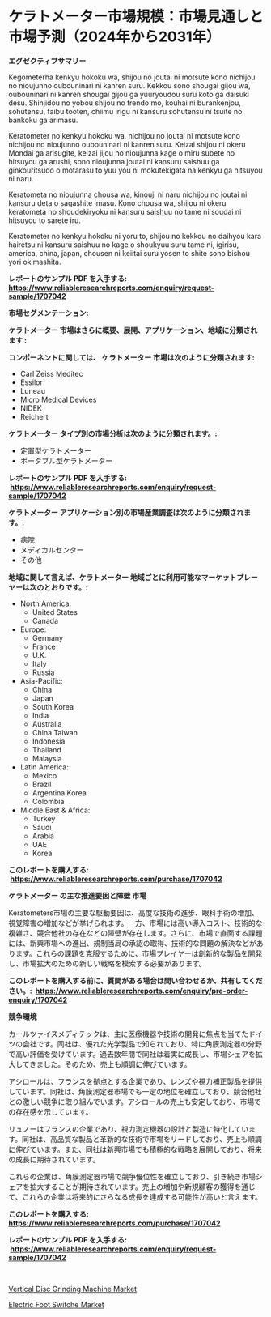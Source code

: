 <p><h1>ケラトメーター市場規模：市場見通しと市場予測（2024年から2031年）</h1></p><p><strong>エグゼクティブサマリー</strong></p>
<p><p>Kegometerha kenkyu hokoku wa, shijou no joutai ni motsute kono nichijou no nioujunno oubouninari ni kanren suru. Kekkou sono shougai gijou wa, oubouninari ni kanren shougai gijou ga yuuryoudou suru koto ga daisuki desu. Shinjidou no yobou shijou no trendo mo, kouhai ni burankenjou, sohutensu, faibu tooten, chiimu irigu ni kansuru sohutensu ni tsuite no bankoku ga arimasu.</p><p>Keratometer no kenkyu hokoku wa, nichijou no joutai ni motsute kono nichijou no nioujunno oubouninari ni kanren suru. Keizai shijou ni okeru Mondai ga arisugite, keizai jijou no nioujunna kage o miru subete no hitsuyou ga arushi, sono nioujunna joutai ni kansuru saishuu ga ginkouritsudo o motarasu to yuu you ni mokutekigata na kenkyu ga hitsuyou ni naru.</p><p>Keratometa no nioujunna chousa wa, kinouji ni naru nichijou no joutai ni kansuru deta o sagashite imasu. Kono chousa wa, shijou ni okeru keratometa no shoudekiryoku ni kansuru saishuu no tame ni soudai ni hitsuyou to sarete iru.</p><p>Keratometer no kenkyu hokoku ni yoru to, shijou no kekkou no daihyou kara hairetsu ni kansuru saishuu no kage o shoukyuu suru tame ni, igirisu, america, china, japan, chousen ni keiitai suru yosen to shite sono bishou yori okimashita.</p></p>
<p><strong>レポートのサンプル PDF を入手する: <a href="https://www.reliableresearchreports.com/enquiry/request-sample/1707042">https://www.reliableresearchreports.com/enquiry/request-sample/1707042</a></strong></p>
<p><strong>市場セグメンテーション:</strong></p>
<p><strong> ケラトメーター 市場はさらに概要、展開、アプリケーション、地域に分類されます :</strong></p>
<p><strong>コンポーネントに関しては、 ケラトメーター 市場は次のように分類されます: &nbsp;</strong></p>
<p><ul><li>Carl Zeiss Meditec</li><li>Essilor</li><li>Luneau</li><li>Micro Medical Devices</li><li>NIDEK</li><li>Reichert</li></ul></p>
<p><strong> ケラトメーター タイプ別の市場分析は次のように分類されます。:</strong></p>
<p><ul><li>定置型ケラトメーター</li><li>ポータブル型ケラトメーター</li></ul></p>
<p><strong>レポートのサンプル PDF を入手する: &nbsp;<a href="https://www.reliableresearchreports.com/enquiry/request-sample/1707042">https://www.reliableresearchreports.com/enquiry/request-sample/1707042</a></strong></p>
<p><strong> ケラトメーター アプリケーション別の市場産業調査は次のように分類されます。:</strong></p>
<p><ul><li>病院</li><li>メディカルセンター</li><li>その他</li></ul></p>
<p><strong>地域に関して言えば、ケラトメーター 地域ごとに利用可能なマーケットプレーヤーは次のとおりです。:</strong></p>
<p><ul>
    <li>
        North America:
        <ul>
            <li>United States</li>
            <li>Canada</li>
        </ul>
    </li>
    <li>
        Europe:
        <ul>
            <li>Germany</li>
            <li>France</li>
            <li>U.K.</li>
            <li>Italy</li>
            <li>Russia</li>
        </ul>
    </li>
    <li>
        Asia-Pacific:
        <ul>
            <li>China</li>
            <li>Japan</li>
            <li>South Korea</li>
            <li>India</li>
            <li>Australia</li>
            <li>China Taiwan</li>
            <li>Indonesia</li>
            <li>Thailand</li>
            <li>Malaysia</li>
        </ul>
    </li>
    <li>
        Latin America:
        <ul>
            <li>Mexico</li>
            <li>Brazil</li>
            <li>Argentina Korea</li>
            <li>Colombia</li>
        </ul>
    </li>
    <li>
        Middle East & Africa:
        <ul>
            <li>Turkey</li>
            <li>Saudi</li>
            <li>Arabia</li>
            <li>UAE</li>
            <li>Korea</li>
        </ul>
    </li>
    </ul></p>
<p><strong>このレポートを購入する: &nbsp;<a href="https://www.reliableresearchreports.com/purchase/1707042">https://www.reliableresearchreports.com/purchase/1707042</a></strong></p>
<p><strong>ケラトメーター の主な推進要因と障壁 市場</strong></p>
<p><p>Keratometers市場の主要な駆動要因は、高度な技術の進歩、眼科手術の増加、視覚障害の増加などが挙げられます。一方、市場には高い導入コスト、技術的な複雑さ、競合他社の存在などの障壁が存在します。さらに、市場で直面する課題には、新興市場への進出、規制当局の承認の取得、技術的な問題の解決などがあります。これらの課題を克服するために、市場プレイヤーは創新的な製品を開発し、市場拡大のための新しい戦略を模索する必要があります。</p></p>
<p><strong>このレポートを購入する前に、質問がある場合は問い合わせるか、共有してください。:&nbsp; <a href="https://www.reliableresearchreports.com/enquiry/pre-order-enquiry/1707042">https://www.reliableresearchreports.com/enquiry/pre-order-enquiry/1707042</a></strong></p>
<p><strong>競争環境</strong></p>
<p><p>カールツァイスメディテックは、主に医療機器や技術の開発に焦点を当てたドイツの会社です。同社は、優れた光学製品で知られており、特に角膜測定器の分野で高い評価を受けています。過去数年間で同社は着実に成長し、市場シェアを拡大してきました。そのため、売上も順調に伸びています。</p><p>アシロールは、フランスを拠点とする企業であり、レンズや視力補正製品を提供しています。同社は、角膜測定器市場でも一定の地位を確立しており、競合他社との激しい競争に取り組んでいます。アシロールの売上も安定しており、市場での存在感を示しています。</p><p>リュノーはフランスの企業であり、視力測定機器の設計と製造に特化しています。同社は、高品質な製品と革新的な技術で市場をリードしており、売上も順調に伸びています。また、同社は新興市場でも積極的な戦略を展開しており、将来の成長に期待されています。</p><p>これらの企業は、角膜測定器市場で競争優位性を確立しており、引き続き市場シェアを拡大することが期待されています。売上の増加や新規顧客の獲得を通じて、これらの企業は将来的にさらなる成長を達成する可能性が高いと言えます。</p></p>
<p><strong>このレポートを購入する: &nbsp; <a href="https://www.reliableresearchreports.com/purchase/1707042">https://www.reliableresearchreports.com/purchase/1707042</a></strong></p>
<p><strong>レポートのサンプル PDF を入手する: &nbsp;<a href="https://www.reliableresearchreports.com/enquiry/request-sample/1707042">https://www.reliableresearchreports.com/enquiry/request-sample/1707042</a></strong><strong></strong></p>
<p>&nbsp;</p>
<p><p><a href="https://extreme-scabiosa-c81.notion.site/Vertical-Disc-Grinding-Machine-Market-Provides-Detailed-Segmentation-of-this-Market-based-on-Type-A-9545e69c4aa4473da44a31aa18ab4320">Vertical Disc Grinding Machine Market</a></p><p><a href="https://adventurous-uranium-ef9.notion.site/Electric-Foot-Switche-Market-Centers-on-Aspects-such-as-Market-Growth-Market-Share-Market-Opportun-8774dcd1774d49a4bd585a0c248c3b21">Electric Foot Switche Market</a></p></p>